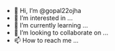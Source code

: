 - 👋 Hi, I’m @gopal22ojha
- 👀 I’m interested in ...
- 🌱 I’m currently learning ...
- 💞️ I’m looking to collaborate on ...
- 📫 How to reach me ...

<!---
gopal22ojha/gopal22ojha is a ✨ special ✨ repository because its `README.md` (this file) appears on your GitHub profile.
You can click the Preview link to take a look at your changes.
--->
